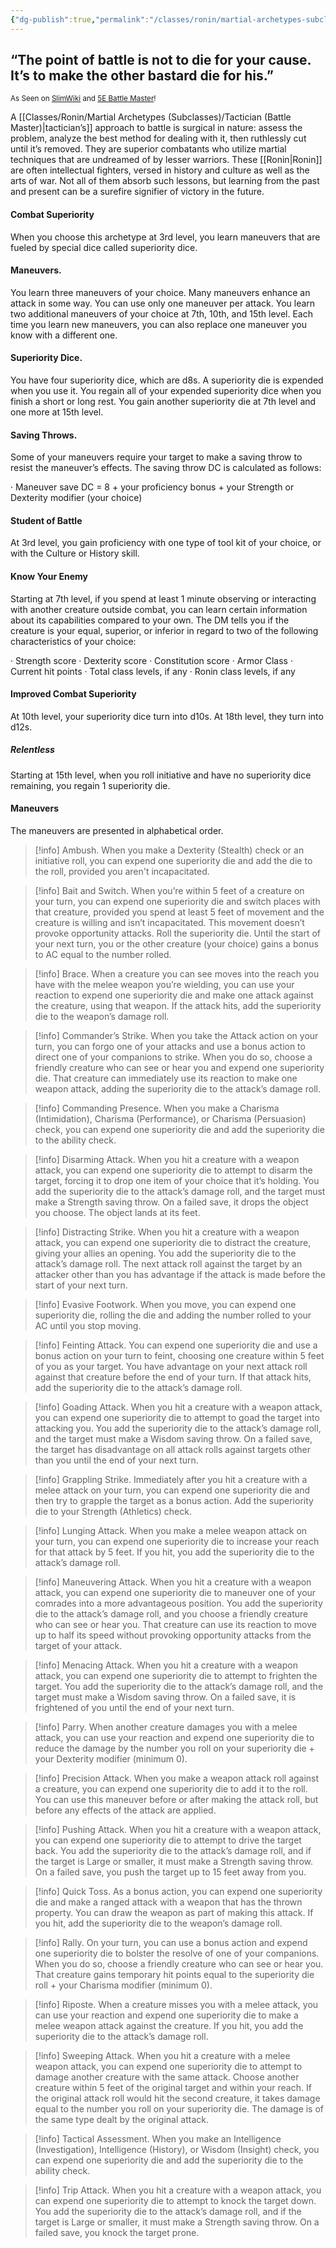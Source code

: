 ```yaml
---
{"dg-publish":true,"permalink":"/classes/ronin/martial-archetypes-subclasses/tactician-battle-master/","noteIcon":"","updated":"2025-03-23T15:06:29.846-07:00"}
---
```


## “The point of battle is not to die for your cause. It’s to make the other bastard die for his.”
<sub>As Seen on [SlimWiki](https://slimwiki.com/carbon-pink/public-wiki-w-knoldiw/tactician) and [5E Battle Master](https://dnd5e.wikidot.com/fighter:battle-master)!</sub>

A [[Classes/Ronin/Martial Archetypes (Subclasses)/Tactician (Battle Master)\|tactician’s]] approach to battle is surgical in nature: assess the problem, analyze the best method for dealing with it, then ruthlessly cut until it’s removed. They are superior combatants who utilize martial techniques that are undreamed of by lesser warriors. These [[Ronin\|Ronin]] are often intellectual fighters, versed in history and culture as well as the arts of war. Not all of them absorb such lessons, but learning from the past and present can be a surefire signifier of victory in the future.

#### Combat Superiority
When you choose this archetype at 3rd level, you learn maneuvers that are fueled by special dice called superiority dice.

#### Maneuvers. 
You learn three maneuvers of your choice. Many maneuvers enhance an attack in some way. You can use only one maneuver per attack. You learn two additional maneuvers of your choice at 7th, 10th, and 15th level. Each time you learn new maneuvers, you can also replace one maneuver you know with a different one.

#### Superiority Dice. 
You have four superiority dice, which are d8s. A superiority die is expended when you use it. You regain all of your expended superiority dice when you finish a short or long rest. You gain another superiority die at 7th level and one more at 15th level.

#### Saving Throws. 
Some of your maneuvers require your target to make a saving throw to resist the maneuver’s effects. The saving throw DC is calculated as follows:

· Maneuver save DC = 8 + your proficiency bonus + your Strength or Dexterity modifier (your choice)

#### Student of Battle
At 3rd level, you gain proficiency with one type of tool kit of your choice, or with the Culture or History skill.

#### Know Your Enemy
Starting at 7th level, if you spend at least 1 minute observing or interacting with another creature outside combat, you can learn certain information about its capabilities compared to your own. The DM tells you if the creature is your equal, superior, or inferior in regard to two of the following characteristics of your choice:

· Strength score
· Dexterity score
· Constitution score
· Armor Class
· Current hit points
· Total class levels, if any
· Ronin class levels, if any

#### Improved Combat Superiority
At 10th level, your superiority dice turn into d10s. At 18th level, they turn into d12s.

##### Relentless
Starting at 15th level, when you roll initiative and have no superiority dice remaining, you regain 1 superiority die.

#### Maneuvers
The maneuvers are presented in alphabetical order.

> [!info] Ambush. 
> When you make a Dexterity (Stealth) check or an initiative roll, you can expend one superiority die and add the die to the roll, provided you aren't incapacitated.

> [!info] Bait and Switch. 
> When you’re within 5 feet of a creature on your turn, you can expend one superiority die and switch places with that creature, provided you spend at least 5 feet of movement and the creature is willing and isn’t incapacitated. This movement doesn’t provoke opportunity attacks. Roll the superiority die. Until the start of your next turn, you or the other creature (your choice) gains a bonus to AC equal to the number rolled.

> [!info] Brace. 
> When a creature you can see moves into the reach you have with the melee weapon you’re wielding, you can use your reaction to expend one superiority die and make one attack against the creature, using that weapon. If the attack hits, add the superiority die to the weapon’s damage roll.

> [!info] Commander’s Strike. 
> When you take the Attack action on your turn, you can forgo one of your attacks and use a bonus action to direct one of your companions to strike. When you do so, choose a friendly creature who can see or hear you and expend one superiority die. That creature can immediately use its reaction to make one weapon attack, adding the superiority die to the attack’s damage roll.

> [!info] Commanding Presence. 
> When you make a Charisma (Intimidation), Charisma (Performance), or Charisma (Persuasion) check, you can expend one superiority die and add the superiority die to the ability check.

> [!info] Disarming Attack. 
> When you hit a creature with a weapon attack, you can expend one superiority die to attempt to disarm the target, forcing it to drop one item of your choice that it’s holding. You add the superiority die to the attack’s damage roll, and the target must make a Strength saving throw. On a failed save, it drops the object you choose. The object lands at its feet.

> [!info] Distracting Strike. 
> When you hit a creature with a weapon attack, you can expend one superiority die to distract the creature, giving your allies an opening. You add the superiority die to the attack’s damage roll. The next attack roll against the target by an attacker other than you has advantage if the attack is made before the start of your next turn.

> [!info] Evasive Footwork. 
> When you move, you can expend one superiority die, rolling the die and adding the number rolled to your AC until you stop moving.

> [!info] Feinting Attack. 
> You can expend one superiority die and use a bonus action on your turn to feint, choosing one creature within 5 feet of you as your target. You have advantage on your next attack roll against that creature before the end of your turn. If that attack hits, add the superiority die to the attack’s damage roll.

> [!info] Goading Attack. 
> When you hit a creature with a weapon attack, you can expend one superiority die to attempt to goad the target into attacking you. You add the superiority die to the attack’s damage roll, and the target must make a Wisdom saving throw. On a failed save, the target has disadvantage on all attack rolls against targets other than you until the end of your next turn.

> [!info] Grappling Strike. 
> Immediately after you hit a creature with a melee attack on your turn, you can expend one superiority die and then try to grapple the target as a bonus action. Add the superiority die to your Strength (Athletics) check.

> [!info] Lunging Attack. 
> When you make a melee weapon attack on your turn, you can expend one superiority die to increase your reach for that attack by 5 feet. If you hit, you add the superiority die to the attack’s damage roll.


> [!info] Maneuvering Attack. 
> When you hit a creature with a weapon attack, you can expend one superiority die to maneuver one of your comrades into a more advantageous position. You add the superiority die to the attack’s damage roll, and you choose a friendly creature who can see or hear you. That creature can use its reaction to move up to half its speed without provoking opportunity attacks from the target of your attack.

> [!info] Menacing Attack. 
> When you hit a creature with a weapon attack, you can expend one superiority die to attempt to frighten the target. You add the superiority die to the attack’s damage roll, and the target must make a Wisdom saving throw. On a failed save, it is frightened of you until the end of your next turn.

> [!info] Parry. 
> When another creature damages you with a melee attack, you can use your reaction and expend one superiority die to reduce the damage by the number you roll on your superiority die + your Dexterity modifier (minimum 0).

> [!info] Precision Attack. 
> When you make a weapon attack roll against a creature, you can expend one superiority die to add it to the roll. You can use this maneuver before or after making the attack roll, but before any effects of the attack are applied.

> [!info] Pushing Attack. 
> When you hit a creature with a weapon attack, you can expend one superiority die to attempt to drive the target back. You add the superiority die to the attack’s damage roll, and if the target is Large or smaller, it must make a Strength saving throw. On a failed save, you push the target up to 15 feet away from you.

> [!info] Quick Toss. 
> As a bonus action, you can expend one superiority die and make a ranged attack with a weapon that has the thrown property. You can draw the weapon as part of making this attack. If you hit, add the superiority die to the weapon’s damage roll.

> [!info] Rally. 
> On your turn, you can use a bonus action and expend one superiority die to bolster the resolve of one of your companions. When you do so, choose a friendly creature who can see or hear you. That creature gains temporary hit points equal to the superiority die roll + your Charisma modifier (minimum 0).

> [!info] Riposte. 
> When a creature misses you with a melee attack, you can use your reaction and expend one superiority die to make a melee weapon attack against the creature. If you hit, you add the superiority die to the attack’s damage roll.

> [!info] Sweeping Attack. 
> When you hit a creature with a melee weapon attack, you can expend one superiority die to attempt to damage another creature with the same attack. Choose another creature within 5 feet of the original target and within your reach. If the original attack roll would hit the second creature, it takes damage equal to the number you roll on your superiority die. The damage is of the same type dealt by the original attack.

> [!info] Tactical Assessment. 
> When you make an Intelligence (Investigation), Intelligence (History), or Wisdom (Insight) check, you can expend one superiority die and add the superiority die to the ability check.

> [!info] Trip Attack. 
> When you hit a creature with a weapon attack, you can expend one superiority die to attempt to knock the target down. You add the superiority die to the attack’s damage roll, and if the target is Large or smaller, it must make a Strength saving throw. On a failed save, you knock the target prone.